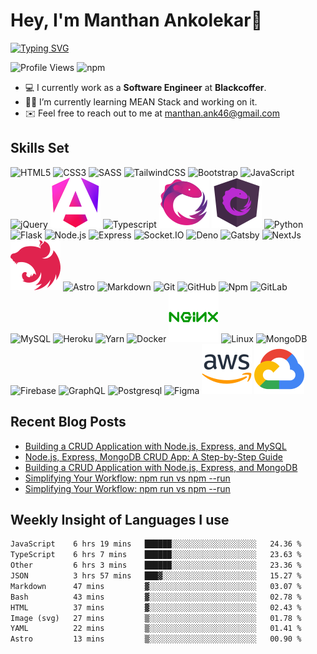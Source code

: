 # Hey, I'm Manthan Ankolekar👋

[![Typing SVG](https://readme-typing-svg.demolab.com?font=Fira+Code&pause=1000&width=435&lines=Front+End+Developer;Learn%2C+Build%2C+Repeat)](https://git.io/typing-svg)

![Profile Views](https://komarev.com/ghpvc/?username=manthanank&color=brightgreen)
![npm](https://img.shields.io/npm/dt/manthanank)
<!-- ![npm](https://img.shields.io/npm/dw/manthanank)
![npm](https://img.shields.io/npm/dm/manthanank)
![npm](https://img.shields.io/npm/dy/manthanank) -->

- 💻 I currently work as a **Software Engineer** at **Blackcoffer**.
- 🧑‍💻 I’m currently learning MEAN Stack and working on it.
- ✉️ Feel free to reach out to me at [manthan.ank46@gmail.com](mailto:manthan.ank46@gmail.com)

## Skills Set

![HTML5](/assets/svg/html.svg)
![CSS3](/assets/svg/css.svg)
![SASS](/assets/svg/sass.svg)
![TailwindCSS](/assets/svg/tailwindcss.svg)
![Bootstrap](/assets/svg/bootstrap.svg)
![JavaScript](/assets/svg/javascript.svg)
![jQuery](/assets/svg/jquery.svg)
![Angular](/assets/svg/angular.svg)
![Typescript](/assets/svg/typescript.svg)
![RxJS](/assets/svg/rxjs.svg)
![NgRx](/assets/svg/ngrx.svg)
![Python](/assets/svg/python.svg)
![Flask](/assets/svg/flask.svg)
![Node.js](/assets/svg/nodejs.svg)
![Express](/assets/svg/express.svg)
![Socket.IO](/assets/svg/socketio.svg)
![Deno](/assets/svg/deno.svg)
![Gatsby](/assets/svg/gatsby.svg)
![NextJs](/assets/svg/nextjs.svg)
![NestJs](/assets/svg/nestjs.svg)
![Astro](/assets/svg/astro.svg)
![Markdown](/assets/svg/markdown.svg)
![Git](/assets/svg/git.svg)
![GitHub](/assets/svg/github.svg)
![Npm](/assets/svg/npm.svg)
![GitLab](/assets/svg/gitlab.svg)
![MySQL](/assets/svg/mysql.svg)
![Heroku](/assets/svg/heroku.svg)
![Yarn](/assets/svg/yarn.svg)
![Docker](/assets/svg/docker.svg)
![Nginx](/assets/svg/nginx.svg)
![Linux](/assets/svg/linux.svg)
![MongoDB](/assets/svg//mongodb.svg)
![Firebase](/assets/svg/firebase.svg)
![GraphQL](/assets/svg/graphql.svg)
![Postgresql](/assets/svg/postgresql.svg)
![Figma](/assets/svg/figma.svg)
![AWS](/assets/svg/aws.svg)
![GCP](/assets/svg/googlecloud.svg)

## Recent Blog Posts

<!-- BLOG-POST-LIST:START -->
- [Building a CRUD Application with Node.js, Express, and MySQL](https://dev.to/manthanank/building-a-crud-application-with-nodejs-express-and-mysql-4d2m)
- [Node.js, Express, MongoDB CRUD App: A Step-by-Step Guide](https://manthanank.hashnode.dev/nodejs-express-mongodb-crud-app-a-step-by-step-guide)
- [Building a CRUD Application with Node.js, Express, and MongoDB](https://dev.to/manthanank/building-a-crud-application-with-nodejs-express-and-mongodb-25o2)
- [Simplifying Your Workflow: npm run vs npm --run](https://manthanank.hashnode.dev/simplifying-your-workflow-npm-run-vs-npm-run)
- [Simplifying Your Workflow: npm run vs npm --run](https://dev.to/manthanank/simplifying-your-workflow-npm-run-vs-npm-run-2p69)
<!-- BLOG-POST-LIST:END -->

## Weekly Insight of Languages I use

<!--START_SECTION:waka-->

```txt
JavaScript    6 hrs 19 mins   ██████░░░░░░░░░░░░░░░░░░░   24.36 %
TypeScript    6 hrs 7 mins    ██████░░░░░░░░░░░░░░░░░░░   23.63 %
Other         6 hrs 3 mins    ██████░░░░░░░░░░░░░░░░░░░   23.36 %
JSON          3 hrs 57 mins   ███▓░░░░░░░░░░░░░░░░░░░░░   15.27 %
Markdown      47 mins         ▓░░░░░░░░░░░░░░░░░░░░░░░░   03.07 %
Bash          43 mins         ▓░░░░░░░░░░░░░░░░░░░░░░░░   02.78 %
HTML          37 mins         ▓░░░░░░░░░░░░░░░░░░░░░░░░   02.43 %
Image (svg)   27 mins         ▒░░░░░░░░░░░░░░░░░░░░░░░░   01.78 %
YAML          22 mins         ▒░░░░░░░░░░░░░░░░░░░░░░░░   01.41 %
Astro         13 mins         ▒░░░░░░░░░░░░░░░░░░░░░░░░   00.90 %
```

<!--END_SECTION:waka-->
